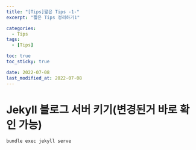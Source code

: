 ```yaml
---
title: "[Tips]짧은 Tips -1-"
excerpt: "짧은 Tips 정리하기1"

categories:
  - Tips
tags:
  - [Tips]

toc: true
toc_sticky: true

date: 2022-07-08
last_modified_at: 2022-07-08
---
```


# Jekyll 블로그 서버 키기(변경된거 바로 확인 가능)

`bundle exec jekyll serve`
